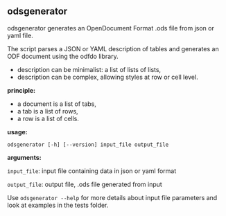 ## odsgenerator

odsgenerator generates an OpenDocument Format .ods file from json or yaml file.

The script parses a JSON or YAML description of tables and generates an
ODF document using the odfdo library.

  * description can be minimalist: a list of lists of lists,
  * description can be complex, allowing styles at row or cell level.

**principle:**

  * a document is a list of tabs,
  * a tab is a list of rows,
  * a row is a list of cells.

**usage:**

    odsgenerator [-h] [--version] input_file output_file

**arguments:**

  `input_file`:   input file containing data in json or yaml format

  `output_file`:  output file, .ods file generated from input


Use `odsgenerator --help` for more details about input file parameters and
look at examples in the tests folder.
